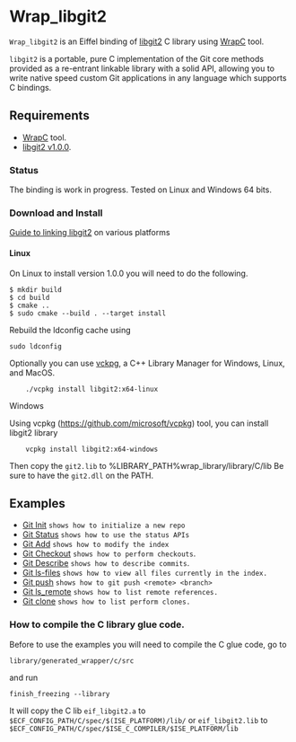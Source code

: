 # Wrap_libgit2 
`Wrap_libgit2` is an Eiffel binding of [libgit2](https://libgit2.org/) C library
using [WrapC](https://github.com/eiffel-wrap-c/WrapC) tool.

`libgit2` is a portable, pure C implementation of the Git core methods provided as a re-entrant linkable library with a solid API, 
allowing you to write native speed custom Git applications in any language which supports C bindings.

## Requirements 

*  [WrapC](https://github.com/eiffel-wrap-c/WrapC) tool.
*  [libgit2 v1.0.0](https://github.com/libgit2/libgit2/releases).

### Status
The binding is work in progress.
Tested on Linux and Windows 64 bits.

### Download and Install

[Guide to linking libgit2](https://libgit2.org/docs/guides/build-and-link/) on various platforms

#### Linux

On Linux to install version 1.0.0 you will need to do the following. 

	$ mkdir build
	$ cd build
	$ cmake ..
	$ sudo cmake --build . --target install

Rebuild the ldconfig cache using
 
 	sudo ldconfig 
 
Optionally you can use [vckpg](https://github.com/Microsoft/vcpkg), a C++ Library Manager for Windows, Linux, and MacOS.
```
	./vcpkg install libgit2:x64-linux
```
Windows

Using vcpkg (https://github.com/microsoft/vcpkg) tool, you can install libgit2 library

```
	vcpkg install libgit2:x64-windows
```

Then copy the `git2.lib` to %LIBRARY_PATH%wrap_library/library/C/lib
Be sure to have the `git2.dll` on the PATH.


## Examples 

* [Git Init](./examples/init) 		`shows how to initialize a new repo`
* [Git Status](./examples/status)	`shows how to use the status APIs` 
* [Git Add](./examples/add)		`shows how to modify the index`
* [Git Checkout](./examples/checkout)	`shows how to perform checkouts`.
* [Git Describe](./examples/describe)	`shows how to describe commits`.
* [Git ls-files](./examples/ls_files)	`shows how to view all files currently in the index.`
* [Git push](./examples/push)		`shows how to git push <remote> <branch>`
* [Git ls_remote](./examples/ls_remote)	`shows how to list remote references.`
* [Git clone](./examples/cloe)	`shows how to list perform clones.`


### How to compile the C library glue code.

Before to use the examples you will need to compile the C glue code, go to 

	library/generated_wrapper/c/src

and run

	finish_freezing --library

It will copy the C lib `eif_libgit2.a` to `$ECF_CONFIG_PATH/C/spec/$(ISE_PLATFORM)/lib/`  or `eif_libgit2.lib`  to `$ECF_CONFIG_PATH/C/spec/$ISE_C_COMPILER/$ISE_PLATFORM/lib` 




